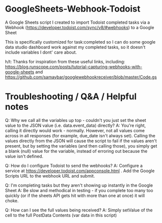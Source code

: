 # GoogleSheets-Webhook-Todoist
A Google Sheets script I created to import Todoist completed tasks via a Webhook (https://developer.todoist.com/sync/v8/#webhooks)  to a Google Sheet

This is specifically customized for task:completed so I can do some google data studio dashboard work against my completed tasks, so it doesn't include variables I dont' care about. 

h/t:
Thanks for inspiration from these useful links, including:
https://blog.runscope.com/posts/tutorial-capturing-webhooks-with-google-sheets and https://github.com/samaybar/googlewebhookreceiver/blob/master/Code.gs


# Troubleshooting / Q&A / Helpful notes
Q: Why we call all the variables up top - couldn't you just set the sheet value to the JSON value (i.e. data.event_data) directly?
A: You're right, calling it directly would work - normally. However, not all values come across in all responses (for example, due_date isn't always set). Calling the values directly from the JSON will cause the script to fail if the values aren't present, but by setting the variables (and then calling those), you simply get a blank (null) value for the variable, instead of erroring out because the value isn't defined.

Q: How do I configure Todoist to send the webhooks?
A: Configure a service at https://developer.todoist.com/appconsole.html . Add the Google Scripts URL to the webhook URL and submit.

Q: I'm completing tasks but they aren't showing up instantly in the Google Sheet
A: Be slow and methodical in testing - if you complete too many too quickly (or if the sheets API gets hit with more than one at once) it will choke.

Q: How can I see the full values being received?
A: Simply setValue of the cell to the full PostData Contents (var data in this script)
